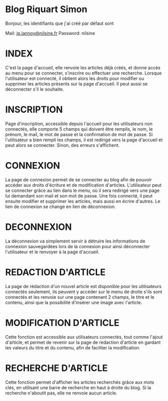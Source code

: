 # Blog Riquart Simon

Bonjour, les identifiants que j'ai créé par défaut sont

Mail: jp.lannoy@nilsine.fr
Password: nilsine

# INDEX

C'est la page d'accueil, elle renvoie les articles déjà créés, et donne accès au menu pour se connecter, s'inscrire ou effectuer 
une recherche.
Lorsque l'utilisateur est connecté, il obtient alors les droits pour modifier ou supprimer les articles présents sur la page d'accueil.
Il peut aussi se déconnecter s'il le souhaite.

# INSCRIPTION

Page d'inscription, accessible depuis l'accueil pour les utilisateurs non connectés, elle comporte 5 champs qui doivent être remplis,
le nom, le prénom, le mail, le mot de passe et la confirmation de mot de passe. Si l'utilisateur a bien rempli les champs, il est
redirigé vers la page d'accueil et peut alors se connecter. Sinon, des erreurs s'affichent.

# CONNEXION

La page de connexion permet de se connecter au blog afin de pouvoir accéder aux droits d'écriture et de modification d'articles. 
L'utilisateur peut se connecter grâce au lien dans le menu, où il sera redirigé vers une page lui demandant son mail et son mot de passe.
Une fois connecté, il peut ensuite modifier et supprimer les articles, mais aussi en écrire d'autres. Le lien de connexion se change
en lien de déconnexion.

# DECONNEXION

La déconnexion va simplement servir à détruire les informations de connexion sauvegardées lors de la connexion pour ainsi déconnecter
l'utilisateur et le renvoyer à la page d'accueil.

# REDACTION D'ARTICLE

La page de rédaction d'un nouvel article est disponible pour les utilisateurs connectés seulement, ils peuvent y accéder sur le menu
de droite s'ils sont connectés et les renvoie sur une page contenant 2 champs, le titre et le contenu, ainsi que la possibilité
d'insérer une image avec l'article.

# MODIFICATION D'ARTICLE

Cette fonction est accessible aux utilisateurs connectés, tout comme l'ajout d'article, et permet de revenir sur la page de redaction
d'article en gardant les valeurs du titre et du contenu, afin de faciliter la modification.

# RECHERCHE D'ARTICLE

Cette fonction permet d'afficher les articles recherchés grâce aux mots clés, en utilisant une barre de recherche en haut à droite du 
blog. Si la recherche n'aboutit pas, elle ne renvoie aucun article.

